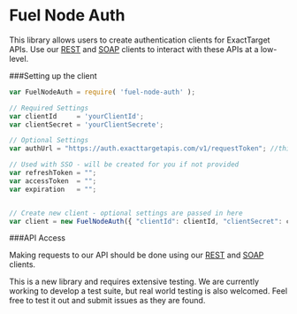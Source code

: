 Fuel Node Auth
=============

This library allows users to create authentication clients for ExactTarget APIs. Use our [REST][1] and [SOAP][2] clients to interact with these APIs at a low-level.


###Setting up the client

```js
var FuelNodeAuth = require( 'fuel-node-auth' );

// Required Settings
var clientId     = 'yourClientId';
var clientSecret = 'yourClientSecrete';

// Optional Settings
var authUrl = "https://auth.exacttargetapis.com/v1/requestToken"; //this is the default

// Used with SSO - will be created for you if not provided
var refreshToken = "";
var accessToken  = "";
var expiration   = "";


// Create new client - optional settings are passed in here
var client = new FuelNodeAuth({ "clientId": clientId, "clientSecret": clientSecret });
```

###API Access

Making requests to our API should be done using our [REST][1] and [SOAP][2] clients.

This is a new library and requires extensive testing.  We are currently working to develop a test suite, but real world testing is also welcomed. Feel free to test it out and submit issues as they are found.

[1]: https://github.com/ExactTarget/Fuel-Node-REST
[2]: https://github.com/ExactTarget/Fuel-Node-SOAP
